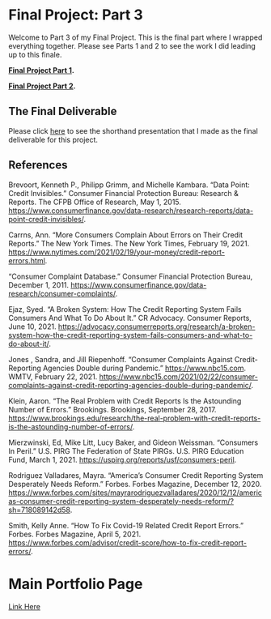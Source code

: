 # Final Project: Part 3

Welcome to Part 3 of my Final Project. This is the final part where I wrapped everything together. Please see Parts 1 and 2 to see the work I did leading up to this finale.

**[Final Project Part 1](https://ngraves51.github.io/Portfolio/final-project/FinalProject_Part1_NickGraves.html).**

**[Final Project Part 2](https://ngraves51.github.io/Portfolio/final-project/FinalProject_Part2_NickGraves.html).**







## The Final Deliverable

Please click [here](https://carnegiemellon.shorthandstories.com/credit-reporting-crisis/index.html) to see the shorthand presentation that I made as the final deliverable for this project. 









## References
Brevoort, Kenneth P., Philipp Grimm, and Michelle Kambara. “Data Point: Credit Invisibles.” Consumer Financial Protection Bureau: Research &amp; Reports. The CFPB Office of Research, May 1, 2015. https://www.consumerfinance.gov/data-research/research-reports/data-point-credit-invisibles/. 

Carrns, Ann. “More Consumers Complain About Errors on Their Credit Reports.” The New York Times. The New York Times, February 19, 2021. https://www.nytimes.com/2021/02/19/your-money/credit-report-errors.html. 

“Consumer Complaint Database.” Consumer Financial Protection Bureau, December 1, 2011. https://www.consumerfinance.gov/data-research/consumer-complaints/. 

Ejaz, Syed. “A Broken System: How The Credit Reporting System Fails Consumers And What To Do About It.” CR Advocacy. Consumer Reports, June 10, 2021. https://advocacy.consumerreports.org/research/a-broken-system-how-the-credit-reporting-system-fails-consumers-and-what-to-do-about-it/. 

Jones , Sandra, and Jill Riepenhoff. “Consumer Complaints Against Credit-Reporting Agencies Double during Pandemic.” https://www.nbc15.com. WMTV, February 22, 2021. https://www.nbc15.com/2021/02/22/consumer-complaints-against-credit-reporting-agencies-double-during-pandemic/. 

Klein, Aaron. “The Real Problem with Credit Reports Is the Astounding Number of Errors.” Brookings. Brookings, September 28, 2017. https://www.brookings.edu/research/the-real-problem-with-credit-reports-is-the-astounding-number-of-errors/. 

Mierzwinski, Ed, Mike Litt, Lucy Baker, and Gideon Weissman. “Consumers In Peril.” U.S. PIRG The Federation of State PIRGs. U.S. PIRG Education Fund, March 1, 2021. https://uspirg.org/reports/usf/consumers-peril. 

Rodriguez Valladares, Mayra. “America’s Consumer Credit Reporting System Desperately Needs Reform.” Forbes. Forbes Magazine, December 12, 2020. https://www.forbes.com/sites/mayrarodriguezvalladares/2020/12/12/americas-consumer-credit-reporting-system-desperately-needs-reform/?sh=718089142d58. 

Smith, Kelly Anne. “How To Fix Covid-19 Related Credit Report Errors.” Forbes. Forbes Magazine, April 5, 2021. https://www.forbes.com/advisor/credit-score/how-to-fix-credit-report-errors/. 




# Main Portfolio Page
[Link Here](https://ngraves51.github.io/Portfolio/)
